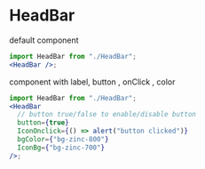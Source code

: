 # HeadBar

default component

```jsx
import HeadBar from "./HeadBar";
<HeadBar />;
```

component with label, button , onClick , color

```jsx
import HeadBar from "./HeadBar";
<HeadBar
  // button true/false to enable/disable button
  button={true}
  IconOnclick={() => alert("button clicked")}
  bgColor={"bg-zinc-800"}
  IconBg={"bg-zinc-700"}
/>;
```
